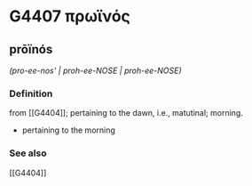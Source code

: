 # G4407 πρωϊνός

## prōïnós

_(pro-ee-nos' | proh-ee-NOSE | proh-ee-NOSE)_

### Definition

from [[G4404]]; pertaining to the dawn, i.e., matutinal; morning.

- pertaining to the morning

### See also

[[G4404]]

